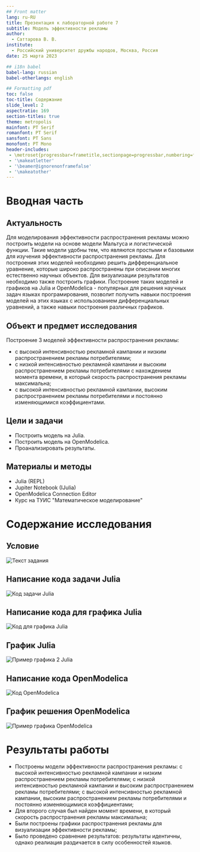 ```yaml
---
## Front matter
lang: ru-RU
title: Презентация к лабораторной работе 7
subtitle: Модель эффективности рекламы
author:
  - Саттарова В. В.
institute:
  - Российский университет дружбы народов, Москва, Россия
date: 25 марта 2023

## i18n babel
babel-lang: russian
babel-otherlangs: english

## Formatting pdf
toc: false
toc-title: Содержание
slide_level: 2
aspectratio: 169
section-titles: true
theme: metropolis
mainfont: PT Serif
romanfont: PT Serif
sansfont: PT Sans
monofont: PT Mono
header-includes:
 - \metroset{progressbar=frametitle,sectionpage=progressbar,numbering=fraction}
 - '\makeatletter'
 - '\beamer@ignorenonframefalse'
 - '\makeatother'
---
```


# Вводная часть

## Актуальность

Для моделирования эффективности распространения рекламы можно построить модели на основе модели Мальтуса и логистической функции. Такие модели удобны тем, что являются простыми и базовыми для изучения эффективности распространения рекламы. Для построения этих моделей необходимо решить дифференциальное уравнение, которые широко распространены при описании многих естественно научных объектов. Для визуализации результатов необходимо также построить графики. Построение таких моделей и графиков на Julia и OpenModelica - популярных для решения научных задач языках програмирования, позволит получить навыки построения моделей на этих языках с использованием дифференциальных уравнений, а также навыки построения различных графиков. 

## Объект и предмет исследования

Построение 3 моделей эффективности распространения рекламы:

- с высокой интенсивностью рекламной кампании и низким распространением рекламы потребителями; 
- с низкой интенсивностью рекламной кампании и высоким распространением рекламы потребителями с нахождением момента времени, в который скорость распространения рекламы максимальна; 
- с высокой интенсивностью рекламной кампании, высоким распространением рекламы потребителями и постоянно изменяющимися коэффициентами. 

## Цели и задачи

- Построить модель на Julia.
- Построить модель на OpenModelica.
- Проанализировать результаты.

## Материалы и методы

- Julia (REPL)
- Jupiter Notebook (IJulia)
- OpenModelica Connection Editor
- Курс на ТУИС "Математическое моделирование"

# Содержание исследования

## Условие
![Текст задания](./image/0.jpg)

## Написание кода задачи Julia
![Код задачи Julia](./image/1.jpg)

## Написание кода для графика Julia
![Код для графика Julia](./image/4.jpg)

## График Julia
![Пример графика 2 Julia](./image/5.jpg)

## Написание кода OpenModelica
![Код OpenModelica](./image/12.jpg)

## График решения OpenModelica
![Пример графика OpenModelica](./image/13.jpg)

# Результаты работы

- Построены модели эффективности распространения рекламы: с высокой интенсивностью рекламной кампании и низким распространением рекламы потребителями; с низкой интенсивностью рекламной кампании и высоким распространением рекламы потребителями; с высокой интенсивностью рекламной кампании, высоким распространением рекламы потребителями и постоянно изменяющимися коэффициентами;
- Для второго случая был найден момент времени, в который скорость распространения рекламы максимальна;
- Были построены графики распространения рекламы для визуализации эффективности рекламы;
- Было проведено сравнение результатов: результаты идентичны, однако реалиация раздичается в силу особенностей языков.
